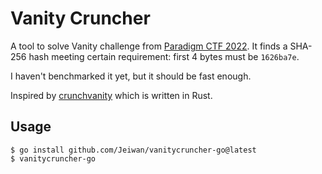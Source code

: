# Vanity Cruncher

A tool to solve Vanity challenge from [Paradigm CTF 2022](https://ctf.paradigm.xyz/). It finds a SHA-256 hash meeting
certain requirement: first 4 bytes must be `1626ba7e`.

I haven't benchmarked it yet, but it should be fast enough.

Inspired by [crunchvanity](https://github.com/hrkrshnn/crunchvanity) which is written in Rust.

## Usage

``` shell
$ go install github.com/Jeiwan/vanitycruncher-go@latest
$ vanitycruncher-go
```